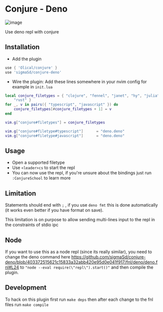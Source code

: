 # Conjure - Deno

![image](https://user-images.githubusercontent.com/22427111/189539787-20e735fe-8509-4b80-970a-43f772cc2849.png)

Use deno repl with conjure

## Installation

- Add the plugin

```lua
use { 'Olical/conjure' }
use 'sigmaSd/conjure-deno'
```

- Wire the plugin: Add these lines somewhere in your nvim config for example in
  `init.lua`

```lua
local conjure_filetypes = { "clojure", "fennel", "janet", "hy", "julia", "racket", "scheme", "lua", "lisp",
    "rust" }
for _, v in pairs({ "typescript", "javascript" }) do
    conjure_filetypes[#conjure_filetypes + 1] = v
end

vim.g["conjure#filetypes"] = conjure_filetypes

vim.g["conjure#filetype#typescript"]      = "deno.deno"
vim.g["conjure#filetype#javascript"]      = "deno.deno"
```

## Usage

- Open a supported filetype
- Use `<leader>cs` to start the repl
- You can now use the repl, if you're unsure about the bindings just run
  `:ConjureSchool` to learn more

## Limitation

Statements should end with `;` , if you use `deno fmt` this is done
automatically (it works even better if you have format on save).

This limitation is on purpose to allow sending multi-lines input to the repl in
the constraints of stdio ipc

## Node

If you want to use this as a node repl (since its really similar), you need to change the deno command here https://github.com/sigmaSd/conjure-deno/blob/403372515621c15833a32abb420e95d0e041f917/fnl/deno/deno.fnl#L24 to `"node --eval require(\"repl\").start()"` and then compile the plugin.

## Development

To hack on this plugin first run `make deps` then after each change to the fnl
files run `make compile`
